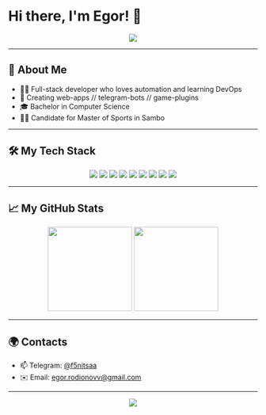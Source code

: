 # Hi there, I'm Egor! 👋

<p align="center">
  <img src="https://capsule-render.vercel.app/api?type=venom&height=300&color=0:EEFF00,30:99FF00,60:00FF66,100:00B386&text=Python&fontColor=FFFFFF" />
</p>

---

## 🚀 About Me
 
- 🧑‍💻 Full-stack developer who loves automation and learning DevOps
- 🧩 Creating web-apps // telegram-bots // game-plugins
- 🎓 Bachelor in Computer Science
- 🤼‍♂️ Candidate for Master of Sports in Sambo

---

## 🛠️ My Tech Stack

<p align="center">
  <!-- Python -->
  <img src="https://img.shields.io/badge/Python-3776AB?style=for-the-badge&logo=python&logoColor=white"/>
  <img src="https://img.shields.io/badge/Django%20Rest%20Framework-092E20?style=for-the-badge&logo=django&logoColor=white"/>
  <img src="https://img.shields.io/badge/FastAPI-009688?style=for-the-badge&logo=fastapi&logoColor=white"/>
  <img src="https://img.shields.io/badge/Flask-000000?style=for-the-badge&logo=flask&logoColor=white"/>
  <!-- JavaScript -->
  <img src="https://img.shields.io/badge/JavaScript-F7DF1E?style=for-the-badge&logo=javascript&logoColor=black"/>
  <!-- Jenkins -->
  <img src="https://img.shields.io/badge/Jenkins-D24939?style=for-the-badge&logo=jenkins&logoColor=white"/>
  <!-- Git -->
  <img src="https://img.shields.io/badge/Git-F05032?style=for-the-badge&logo=git&logoColor=white"/>
  <!-- PostgreSQL -->
  <img src="https://img.shields.io/badge/PostgreSQL-4169E1?style=for-the-badge&logo=postgresql&logoColor=white"/>
  <!-- Docker -->
  <img src="https://img.shields.io/badge/Docker-2496ED?style=for-the-badge&logo=docker&logoColor=white"/>
</p>


---

## 📈 My GitHub Stats

<p align="center">
  <img src="https://github-readme-stats.vercel.app/api?username=NeewMeta88&show_icons=true&theme=tokyonight" height="170"/>
  <img src="https://github-readme-stats.vercel.app/api/top-langs/?username=NeewMeta88&layout=compact&theme=tokyonight" height="170"/>
</p>

---

## 🌍 Contacts

- 📫 Telegram: [@f5nitsaa](https://t.me/f5nitsaa)
- ✉️ Email: egor.rodionovv@gmail.com

---

<p align="center">
  <img src="https://capsule-render.vercel.app/api?type=waving&color=0:EEFF00,30:99FF00,60:00FF66,100:00B386&height=100&section=footer"/>
</p>
